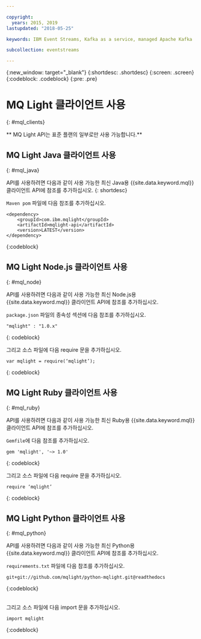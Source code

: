 ```yaml
---

copyright:
  years: 2015, 2019
lastupdated: "2018-05-25"

keywords: IBM Event Streams, Kafka as a service, managed Apache Kafka

subcollection: eventstreams

---
```


{:new_window: target="_blank"}
{:shortdesc: .shortdesc}
{:screen: .screen}
{:codeblock: .codeblock}
{:pre: .pre}

# MQ Light 클라이언트 사용
{: #mql_clients}

** MQ Light API는 표준 플랜의 일부로만 사용 가능합니다.**
<br/>
## MQ Light Java 클라이언트 사용
{: #mql_java}

API를 사용하려면 다음과 같이 사용 가능한 최신 Java용 {{site.data.keyword.mql}} 클라이언트 API에 참조를 추가하십시오.
{: shortdesc}

<code>Maven pom</code> 파일에 다음 참조를 추가하십시오.

```
<dependency>
    <groupId>com.ibm.mqlight</groupId>
    <artifactId>mqlight-api</artifactId>
    <version>LATEST</version>
</dependency>
```
{:codeblock}

<!-- 12/11/18: info was in eventstreams102.md, moved because of doc app changes -->

## MQ Light Node.js 클라이언트 사용 
{: #mql_node}


API를 사용하려면 다음과 같이 사용 가능한 최신 Node.js용 {{site.data.keyword.mql}} 클라이언트 API에 참조를 추가하십시오.

<code>package.json</code> 파일의 종속성 섹션에 다음 참조를 추가하십시오.

<pre class="pre"><code>"mqlight" : "1.0.x"</code></pre>
{: codeblock}

그리고 소스 파일에 다음 require 문을 추가하십시오.

<pre class="pre"><code>var mqlight = require(&lsquo;mqlight&rsquo;);</code></pre>
{: codeblock}

<!-- 14/11/18: info was in eventstreams103.md, moved because of doc app changes -->

## MQ Light Ruby 클라이언트 사용
{: #mql_ruby}


API를 사용하려면 다음과 같이 사용 가능한 최신 Ruby용 {{site.data.keyword.mql}} 클라이언트 API에 참조를 추가하십시오.

<code>Gemfile</code>에 다음 참조를 추가하십시오.

```
gem 'mqlight', '~> 1.0'
```
{: codeblock}

그리고 소스 파일에 다음 require 문을 추가하십시오.

<pre class="pre"><code>require &lsquo;mqlight&rsquo;</code></pre>
{: codeblock}

<!-- 14/11/18: info was in eventstreams101.md, moved because of doc app changes -->

## MQ Light Python 클라이언트 사용
{: #mql_python}

API를 사용하려면 다음과 같이 사용 가능한 최신 Python용 {{site.data.keyword.mql}} 클라이언트 API에 참조를 추가하십시오.

<code>requirements.txt</code> 파일에 다음 참조를 추가하십시오.

```
git+git://github.com/mqlight/python-mqlight.git@readthedocs
```
{:codeblock}

<br>
그리고 소스 파일에 다음 import 문을 추가하십시오.

```
import mqlight
```
{:codeblock}
<!-- Comment from Andrew
Instructions for getting started, with links for more info
Simple send source and receive source in-line

-->
